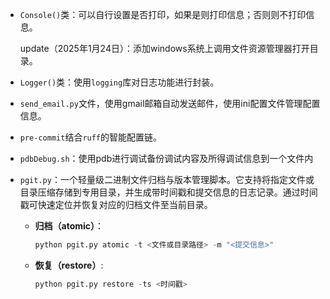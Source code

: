 - `Console()`类：可以自行设置是否打印，如果是则打印信息；否则则不打印信息。

  update（2025年1月24日）：添加windows系统上调用文件资源管理器打开目录。

- `Logger()`类：使用`logging`库对日志功能进行封装。

- `send_email.py`文件，使用gmail邮箱自动发送邮件，使用ini配置文件管理配置信息。

- `pre-commit`结合`ruff`的智能配置链。

- `pdbDebug.sh`：使用pdb进行调试备份调试内容及所得调试信息到一个文件内

- `pgit.py`：一个轻量级二进制文件归档与版本管理脚本。它支持将指定文件或目录压缩存储到专用目录，并生成带时间戳和提交信息的日志记录。通过时间戳可快速定位并恢复对应的归档文件至当前目录。

  - **归档（atomic）**：

    ```python
    python pgit.py atomic -t <文件或目录路径> -m "<提交信息>"
    ```

  - **恢复（restore）**:

    ```python
    python pgit.py restore -ts <时间戳>
    ```

    

